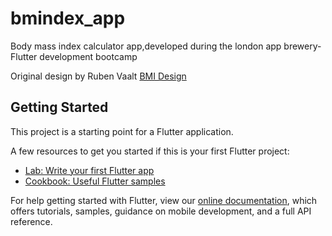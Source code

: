 # bmindex_app

Body mass index calculator app,developed during the london app brewery- Flutter development bootcamp

Original design by Ruben Vaalt [BMI Design](https://dribbble.com/shots/4585382-Simple-BMI-Calculator)

## Getting Started

This project is a starting point for a Flutter application.

A few resources to get you started if this is your first Flutter project:

- [Lab: Write your first Flutter app](https://flutter.dev/docs/get-started/codelab)
- [Cookbook: Useful Flutter samples](https://flutter.dev/docs/cookbook)

For help getting started with Flutter, view our
[online documentation](https://flutter.dev/docs), which offers tutorials,
samples, guidance on mobile development, and a full API reference.
